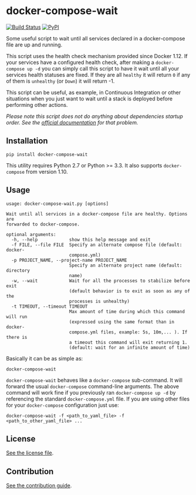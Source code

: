 
# docker-compose-wait

[![Build Status](https://travis-ci.org/nicolas-van/docker-compose-wait.svg?branch=master)](https://travis-ci.org/nicolas-van/docker-compose-wait)
[![PyPI](https://img.shields.io/pypi/v/docker-compose-wait.svg)](https://pypi.org/project/docker-compose-wait/)


Some useful script to wait until all services declared in a docker-compose file are up and running.

This script uses the health check mechanism provided since Docker 1.12. If your services have a configured health check, after making a `docker-compose up -d` you can simply call this script to have it wait until all your services health statuses are fixed. If they are all `healthy` it will return `0` if any of them is `unhealthy` (or `Down`) it will return -1.

This script can be useful, as example, in Continuous Integration or other situations when you just want to wait until a stack is deployed before performing other actions.

*Please note this script does not do anything about dependencies startup order. See the [official documentation](https://docs.docker.com/compose/startup-order/) for that problem.*

## Installation

```
pip install docker-compose-wait
```

This utility requires Python 2.7 or Python >= 3.3. It also supports `docker-compose` from version 1.10.

## Usage

```
usage: docker-compose-wait.py [options]

Wait until all services in a docker-compose file are healthy. Options are
forwarded to docker-compose.

optional arguments:
  -h, --help            show this help message and exit
  -f FILE, --file FILE  Specify an alternate compose file (default: docker-
                        compose.yml)
  -p PROJECT_NAME, --project-name PROJECT_NAME
                        Specify an alternate project name (default: directory
                        name)
  -w, --wait            Wait for all the processes to stabilize before exit
                        (default behavior is to exit as soon as any of the
                        processes is unhealthy)
  -t TIMEOUT, --timeout TIMEOUT
                        Max amount of time during which this command will run
                        (expressed using the same format than in docker-
                        compose.yml files, example: 5s, 10m,... ). If there is
                        a timeout this command will exit returning 1.
                        (default: wait for an infinite amount of time)
```

Basically it can be as simple as:

```
docker-compose-wait
```

`docker-compose-wait` behaves like a `docker-compose` sub-command. It will forward the usual `docker-compose` command-line arguments. The above command will work fine if you previously ran `docker-compose up -d` by referencing the standard `docker-compose.yml` file. If you are using other files for your `docker-compose` configuration just use:

```
docker-compose-wait -f <path_to_yaml_file> -f <path_to_other_yaml_file> ...
```

## License

[See the license file](https://github.com/nicolas-van/docker-compose-wait/blob/master/LICENSE.md).

## Contribution

[See the contribution guide](https://github.com/nicolas-van/docker-compose-wait/blob/master/CONTRIBUTING.md).
